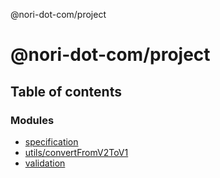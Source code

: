@nori-dot-com/project

# @nori-dot-com/project

## Table of contents

### Modules

- [specification](modules/specification.md)
- [utils/convertFromV2ToV1](modules/utils_convertFromV2ToV1.md)
- [validation](modules/validation.md)
